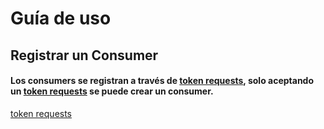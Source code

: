 # Guía de uso

## Registrar un Consumer

#### Los consumers se registran a través de [token requests](token_request.md), solo aceptando un [token requests](token_request.md) se puede crear un consumer.

[token requests](token_request.md)